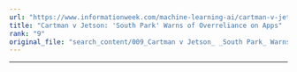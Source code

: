 ```yaml
---
url: "https://www.informationweek.com/machine-learning-ai/cartman-v-jetson-south-park-warns-of-overreliance-on-apps"
title: "Cartman v Jetson: 'South Park' Warns of Overreliance on Apps"
rank: "9"
original_file: "search_content/009_Cartman v Jetson_ _South Park_ Warns of Overrelian.txt"
---
```


---